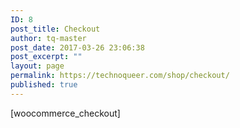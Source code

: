 ```yaml
---
ID: 8
post_title: Checkout
author: tq-master
post_date: 2017-03-26 23:06:38
post_excerpt: ""
layout: page
permalink: https://technoqueer.com/shop/checkout/
published: true
---
```

[woocommerce_checkout]